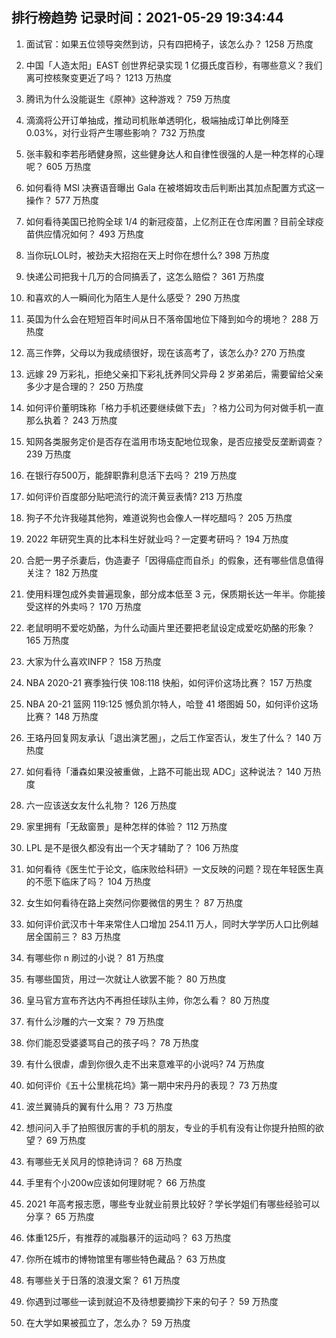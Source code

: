 
## 排行榜趋势 记录时间：2021-05-29 19:34:44
  
  1. 面试官：如果五位领导突然到访，只有四把椅子，该怎么办？ 1258 万热度
    
  2. 中国「人造太阳」EAST 创世界纪录实现 1 亿摄氏度百秒，有哪些意义？我们离可控核聚变更近了吗？ 1213 万热度
    
  3. 腾讯为什么没能诞生《原神》这种游戏？ 759 万热度
    
  4. 滴滴将公开订单抽成，推动司机账单透明化，极端抽成订单比例降至 0.03%，对行业将产生哪些影响？ 732 万热度
    
  5. 张丰毅和李若彤晒健身照，这些健身达人和自律性很强的人是一种怎样的心理呢？ 605 万热度
    
  6. 如何看待 MSI 决赛语音曝出 Gala 在被塔姆攻击后判断出其加点配置方式这一操作？ 577 万热度
    
  7. 如何看待美国已抢购全球 1/4 的新冠疫苗，上亿剂正在仓库闲置？目前全球疫苗供应情况如何？ 493 万热度
    
  8. 当你玩LOL时，被劲夫大招抱在天上时你在想什么? 398 万热度
    
  9. 快递公司把我十几万的合同搞丢了，这怎么赔偿？ 361 万热度
    
  10. 和喜欢的人一瞬间化为陌生人是什么感受？ 290 万热度
    
  11. 英国为什么会在短短百年时间从日不落帝国地位下降到如今的境地？ 288 万热度
    
  12. 高三作弊，父母以为我成绩很好，现在该高考了，该怎么办? 270 万热度
    
  13. 远嫁 29 万彩礼，拒绝父亲扣下彩礼抚养同父异母 2 岁弟弟后，需要留给父亲多少才是合理的？ 250 万热度
    
  14. 如何评价董明珠称「格力手机还要继续做下去」？格力公司为何对做手机一直那么执着？ 243 万热度
    
  15. 知网各类服务定价是否存在滥用市场支配地位现象，是否应接受反垄断调查？ 239 万热度
    
  16. 在银行存500万，能辞职靠利息活下去吗？ 219 万热度
    
  17. 如何评价百度部分贴吧流行的流汗黄豆表情? 213 万热度
    
  18. 狗子不允许我碰其他狗，难道说狗也会像人一样吃醋吗？ 205 万热度
    
  19. 2022 年研究生真的比本科生好就业吗？一定要考研吗？ 194 万热度
    
  20. 合肥一男子杀妻后，伪造妻子「因得癌症而自杀」的假象，还有哪些信息值得关注？ 182 万热度
    
  21. 使用料理包成外卖普遍现象，部分成本低至 3 元，保质期长达一年半。你能接受这样的外卖吗？ 170 万热度
    
  22. 老鼠明明不爱吃奶酪，为什么动画片里还要把老鼠设定成爱吃奶酪的形象？ 165 万热度
    
  23. 大家为什么喜欢INFP？ 158 万热度
    
  24. NBA 2020-21 赛季独行侠 108:118 快船，如何评价这场比赛？ 157 万热度
    
  25. NBA 20-21 篮网 119:125 憾负凯尔特人，哈登 41 塔图姆 50，如何评价这场比赛？ 148 万热度
    
  26. 王珞丹回复网友承认「退出演艺圈」，之后工作室否认，发生了什么？ 140 万热度
    
  27. 如何看待「潘森如果没被重做，上路不可能出现 ADC」这种说法？ 140 万热度
    
  28. 六一应该送女友什么礼物？ 126 万热度
    
  29. 家里拥有「无敌窗景」是种怎样的体验？ 112 万热度
    
  30. LPL 是不是很久都没有出一个天才辅助了？ 106 万热度
    
  31. 如何看待《医生忙于论文，临床败给科研》一文反映的问题？现在年轻医生真的不愿下临床了吗？ 104 万热度
    
  32. 女生如何看待在路上突然问你要微信的男生？ 87 万热度
    
  33. 如何评价武汉市十年来常住人口增加 254.11 万人，同时大学学历人口比例越居全国前三？ 83 万热度
    
  34. 有哪些你 n 刷过的小说？ 81 万热度
    
  35. 有哪些国货，用过一次就让人欲罢不能？ 80 万热度
    
  36. 皇马官方宣布齐达内不再担任球队主帅，你怎么看？ 80 万热度
    
  37. 有什么沙雕的六一文案？ 79 万热度
    
  38. 你们能忍受婆婆骂自己的孩子吗？ 78 万热度
    
  39. 有什么很虐，虐到你很久走不出来意难平的小说吗? 74 万热度
    
  40. 如何评价《五十公里桃花坞》第一期中宋丹丹的表现？ 73 万热度
    
  41. 波兰翼骑兵的翼有什么用？ 73 万热度
    
  42. 想问问入手了拍照很厉害的手机的朋友，专业的手机有没有让你提升拍照的欲望？ 69 万热度
    
  43. 有哪些无关风月的惊艳诗词？ 68 万热度
    
  44. 手里有个小200w应该如何理财呢？ 66 万热度
    
  45. 2021 年高考报志愿，哪些专业就业前景比较好？学长学姐们有哪些经验可以分享？ 65 万热度
    
  46. 体重125斤，有推荐的减脂暴汗的运动吗？ 63 万热度
    
  47. 你所在城市的博物馆里有哪些特色藏品？ 63 万热度
    
  48. 有哪些关于日落的浪漫文案？ 61 万热度
    
  49. 你遇到过哪些一读到就迫不及待想要摘抄下来的句子？ 59 万热度
    
  50. 在大学如果被孤立了，怎么办？ 59 万热度
    